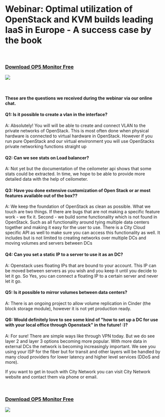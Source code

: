 # Webinar: Optimal utilization of OpenStack and KVM builds leading IaaS in Europe - A success case by the book

 

### [Download OP5 Monitor Free](https://www.op5.com/download-op5-monitor/)

[![](attachments/688465/16155433.png)](https://www.op5.com/download-op5-monitor/)

 

#### These are the questions we received during the webinar via our online chat.

#### Q1: Is it possible to create a vlan in the interface?

A: Absolutely! You will will be able to create and connect VLAN to the private networks of OpenStack. This is most often done when physical hardware is connected to virtual hardware in OpenStack. However if you run pure OpenStack and our virtual environment you will use OpenStacks private networking functions straight up

#### Q2: Can we see stats on Load balancer?

A: Not yet but the documentation of the ceilometer api shows that some stats could be extracted. In time, we hope to be able to provide more detailed data with the help of ceilometer.

#### Q3: Have you done extensive customization of Open Stack or ar most features available out of the box??

A: We keep the foundation of OpenStack as clean as possible. What we touch are two things. If there are bugs that are not making a specific feature work - we fix it. Second - we build some functionality which is not found in OpenStack. Such as all functionality around tying multiple data centers together and making it easy for the user to use. There is a City Cloud specific API as well to make sure you can access this functionality as well. It includes but is not limited to creating networks over multiple DCs and moving volumes and servers between DCs

#### Q4: Can you set a static IP to a server to use it as an DC?

A: Openstack uses floating IPs that are bound to your account. This IP can be moved between servers as you wish and you keep it until you decide to let it go. So Yes, you can connect a floating IP to a certain server and never let it go.

#### Q5: Is it possible to mirror volumes between data centers?

A: There is an ongoing project to allow volume replication in Cinder (the block storage module), however it is not yet production ready.

#### Q6: Would definitely love to see some kind of "how to set up a DC for use with your local office through Openstack" in the future! :)?

A: For sure! There are simple ways like through VPN today. But we do see layer 2 and layer 3 options becoming more popular. With more data in external DCs the network is becoming increasingly important. We see you using your ISP for the fiber but for transit and other layers will be handled by many cloud providers for lower latency and higher level services (DDoS and more).

If you want to get in touch with City Network you can visit City Network website and contact them via phone or email.

 

### [Download OP5 Monitor Free](https://www.op5.com/download-op5-monitor/)

[![](attachments/688465/16155433.png)](https://www.op5.com/download-op5-monitor/)

 

